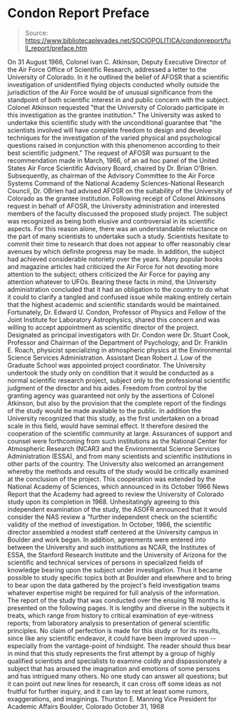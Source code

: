 # Condon Report Preface

> Source: https://www.bibliotecapleyades.net/SOCIOPOLITICA/condonreport/full_report/preface.htm

On 31 August 1966, Colonel Ivan C. Atkinson, Deputy Executive Director of the Air Force Office of Scientific Research, addressed a letter to the University of Colorado. In it he outlined the belief of AFOSR that a scientific investigation of unidentified flying objects conducted wholly outside the jurisdiction of the Air Force would be of unusual significance from the standpoint of both scientific interest in and public concern with the subject. Colonel Atkinson requested "that the University of Colorado participate in this investigation as the grantee institution." The University was asked to undertake this scientific study with the unconditional guarantee that "the scientists involved will have complete freedom to design and develop techniques for the investigation of the varied physical and psychological questions raised in conjunction with this phenomenon according to their best scientific judgment."
The request of AFOSR was pursuant to the recommendation made in March, 1966, of an ad hoc panel of the United States Air Force Scientific Advisory Board, chaired by Dr. Brian O'Brien. Subsequently, as chairman of the Advisory Committee to the Air Force Systems Command of the National Academy Sciences-National Research Council, Dr. OBrien had advised AFOSR on the suitability of the University of Colorado as the grantee institution.
Following receipt of Colonel Atkinsons request in behalf of AFOSR, the University administration and interested members of the faculty discussed the proposed study project. The subject was recognized as being both elusive and controversial in its scientific aspects. For this reason alone, there was an understandable reluctance on the part of many scientists to undertake such a study. Scientists hesitate to commit their time to research that does not appear to offer reasonably
clear avenues by which definite progress may be made. In addition, the subject had achieved considerable notoriety over the years. Many popular books and magazine articles had criticized the Air Force for not devoting more attention to the subject; others criticized the Air Force for paying any attention whatever to UFOs.
Bearing these facts in mind, the University administration concluded that it had an obligation to the country to do what it could to clarify a tangled and confused issue while making entirely certain that the highest academic and scientific standards would be maintained. Fortunately, Dr. Edward U. Condon, Professor of Physics and Fellow of the Joint Institute for Laboratory Astrophysics, shared this concern and was willing to accept appointment as scientific director of the project. Designated as principal investigators with Dr. Condon were Dr. Stuart Cook, Professor and Chairman of the Department of Psychology, and Dr. Franklin E. Roach, physicist specializing in atmospheric physics at the Environmental Science Services Administration. Assistant Dean Robert J. Low of the Graduate School was appointed project coordinator.
The University undertook the study only on condition that it would be conducted as a normal scientific research project, subject only to the professional scientific judgment of the director and his aides. Freedom from control by the granting agency was guaranteed not only by the assertions of Colonel Atkinson, but also by the provision that the complete report of the findings of the study would be made available to the public.
In addition the University recognized that this study, as the first undertaken on a broad scale in this field, would have seminal effect. It therefore desired the cooperation of the scientific community at large. Assurances of support and counsel were forthcoming from such institutions as the National Center for Atmospheric Research (NCAR3 and the Environmental Science Services Administration (ESSA), and from
many scientists and scientific institutions in other parts of the country.
The University also welcomed an arrangement whereby the methods and results of the study would be critically examined at the conclusion of the project. This cooperation was extended by the National Academy of Sciences, which announced in its October 1966 News Report that the Academy had agreed to review the University of Colorado study upon its completion in 1968. Unhesitatingly agreeing to this independent examination of the study, the ASOFR announced that it would consider the NAS review a "further independent check on the scientific validity of the method of investigation.
In October, 1966, the scientific director assembled a modest staff centered at the University campus in Boulder and work began. In addition, agreements were entered into between the University and such institutions as NCAR, the Institutes of ESSA, the Stanford Research Institute and the University of Arizona for the scientific and technical services of persons in specialized fields of knowledge bearing upon the subject under investigation. Thus it became possible to study specific topics both at Boulder and elsewhere and to bring to bear upon the data gathered by the project's field investigation teams whatever expertise might be required for full analysis of the information.
The report of the study that was conducted over the ensuing 18 months is presented on the following pages. It is lengthy and diverse in the subjects it treats, which range from history to critical examination of eye-witness reports; from laboratory analysis to presentation of general scientific principles. No claim of perfection is made for this study or for its results, since like any scientific endeavor, it could have been improved upon -- especially from the vantage-point of hindsight. The reader should thus bear in mind that this study represents the first attempt by a group of highly qualified scientists and specialists to examine coldly and dispassionately a subject that has
aroused the imagination and emotions of some persons and has intrigued many others. No one study can answer all questions; but it can point out new lines for research, it can cross off some ideas as not fruitful for further inquiry, and it can lay to rest at least some rumors, exaggerations, and imaginings.
Thurston E. Manning
Vice President for Academic Affairs
Boulder, Colorado
October 31, 1968
